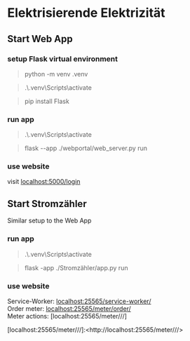 # Elektrisierende Elektrizität


## Start Web App

### setup Flask virtual environment
> python -m venv .venv

> .\\.venv\Scripts\activate

> pip install Flask


### run app
> .\\.venv\Scripts\activate

> flask --app ./webportal/web_server.py run

### use website

visit [localhost:5000/login]

## Start Stromzähler
Similar setup to the Web App


### run app
> .\\.venv\Scripts\activate

> flask -app ./Stromzähler/app.py run
 
### use website
Service-Worker: [localhost:25565/service-worker/]   
Order meter: [localhost:25565/meter/order/]   
Meter actions: [localhost:25565/meter/<meter-uuid4>/<action>/]



[localhost:5000/login]:<http://localhost:5000/login>
[localhost:25565/service-worker/]:<http://localhost:25565/service-worker/>
[localhost:25565/meter/order/]:<http://localhost:25565/meter/order/>
[localhost:25565/meter/<meter-uuid4>/<action>/]:<http://localhost:25565/meter/<meter-uuid>/<action>/>
